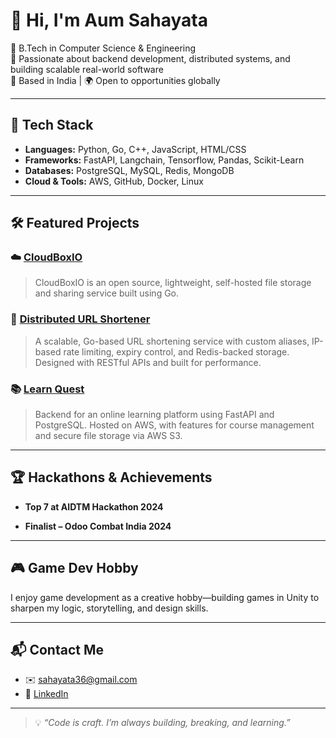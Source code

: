 # 👋 Hi, I'm Aum Sahayata

🚀 B.Tech in Computer Science & Engineering  
🎯 Passionate about backend development, distributed systems, and building scalable real-world software  
📍 Based in India | 🌍 Open to opportunities globally

---

## 🔧 Tech Stack

- **Languages:** Python, Go, C++, JavaScript, HTML/CSS  
- **Frameworks:** FastAPI, Langchain, Tensorflow, Pandas, Scikit-Learn
- **Databases:** PostgreSQL, MySQL, Redis, MongoDB
- **Cloud & Tools:** AWS, GitHub, Docker, Linux

---

## 🛠 Featured Projects

### ☁️ [CloudBoxIO](https://github.com/AumSahayata/cloudboxio)
> CloudBoxIO is an open source, lightweight, self-hosted file storage and sharing service built using Go.

### 🔗 [Distributed URL Shortener](https://github.com/AumSahayata/URL-shortener-using-Go)
> A scalable, Go-based URL shortening service with custom aliases, IP-based rate limiting, expiry control, and Redis-backed storage. Designed with RESTful APIs and built for performance.

### 📚 [Learn Quest](https://github.com/AumSahayata/learnquest_backend)
> Backend for an online learning platform using FastAPI and PostgreSQL. Hosted on AWS, with features for course management and secure file storage via AWS S3.
---

## 🏆 Hackathons & Achievements

- **Top 7 at AIDTM Hackathon 2024**  

- **Finalist – Odoo Combat India 2024**  
---

## 🎮 Game Dev Hobby

I enjoy game development as a creative hobby—building games in Unity to sharpen my logic, storytelling, and design skills.

---


## 📬 Contact Me

- ✉️ sahayata36@gmail.com  
- 💼 [LinkedIn](https://www.linkedin.com/in/aum-sahayata/)  

---

> 💡 *“Code is craft. I’m always building, breaking, and learning.”*
